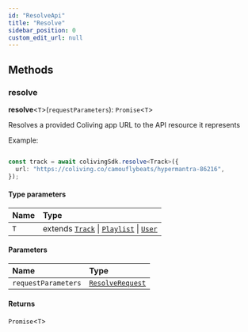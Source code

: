 ```yaml
---
id: "ResolveApi"
title: "Resolve"
sidebar_position: 0
custom_edit_url: null
---
```


## Methods

### resolve

**resolve**<`T`\>(`requestParameters`): `Promise`<`T`\>

Resolves a provided Coliving app URL to the API resource it represents

Example:

```typescript

const track = await colivingSdk.resolve<Track>({
  url: "https://coliving.co/camouflybeats/hypermantra-86216",
});

```

#### Type parameters

| Name | Type |
| :------ | :------ |
| `T` | extends [`Track`](../interfaces/Track.md) \| [`Playlist`](../interfaces/Playlist.md) \| [`User`](../interfaces/User.md) |

#### Parameters

| Name | Type |
| :------ | :------ |
| `requestParameters` | [`ResolveRequest`](../interfaces/ResolveRequest.md) |

#### Returns

`Promise`<`T`\>
